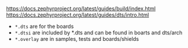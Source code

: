https://docs.zephyrproject.org/latest/guides/build/index.html
https://docs.zephyrproject.org/latest/guides/dts/intro.html

- ```*.dts``` are for the boards
- ```*.dtsi``` are included by *.dts and can be found in boarts and dts/arch
- ```*.overlay``` are in samples, tests and boards/shields
